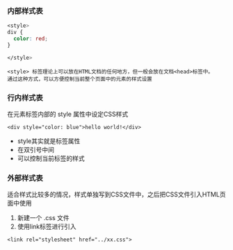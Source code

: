 ### 内部样式表

```css
<style>
div {
  color: red;
}

</style>
```

```
<style> 标签理论上可以放在HTML文档的任何地方，但一般会放在文档<head>标签中。
通过这种方式，可以方便控制当前整个页面中的元素的样式设置
```

  

### 行内样式表

在元素标签内部的 style 属性中设定CSS样式

```
<div style="color: blue">hello world!</div>
```

- style其实就是标签属性
- 在双引号中间
- 可以控制当前标签的样式

### 外部样式表

适合样式比较多的情况，样式单独写到CSS文件中，之后把CSS文件引入HTML页面中使用

1. 新建一个 .css 文件
2. 使用link标签进行引入

```
<link rel="stylesheet" href="../xx.css">
```

